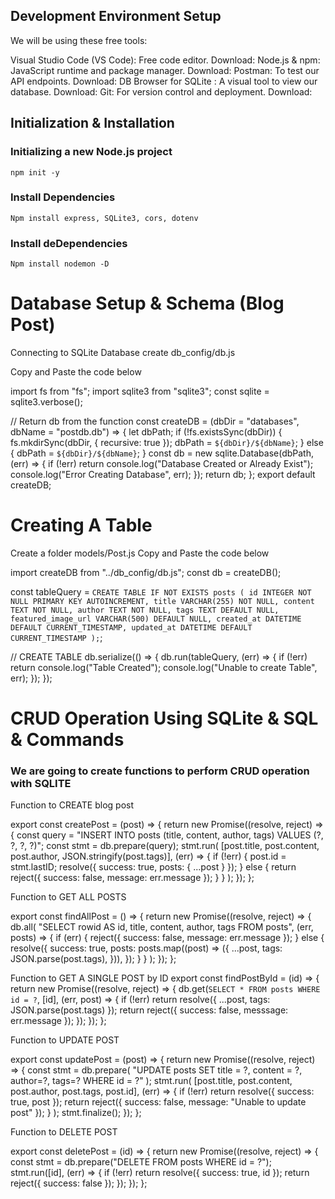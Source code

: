 ## Development Environment Setup

We will be using these free tools:

Visual Studio Code (VS Code): Free code editor.
Download:
Node.js & npm: JavaScript runtime and package manager.
Download:
Postman: To test our API endpoints.
Download:
DB Browser for SQLite : A visual tool to view our database.
Download:
Git: For version control and deployment.
Download:

## Initialization & Installation

### Initializing a new Node.js project

`npm init -y`

### Install Dependencies

`Npm install express, SQLite3, cors, dotenv`

### Install deDependencies

`Npm install nodemon -D`

# Database Setup & Schema (Blog Post)

Connecting to SQLite Database
create db_config/db.js

Copy and Paste the code below

import fs from "fs";
import sqlite3 from "sqlite3";
const sqlite = sqlite3.verbose();

// Return db from the function
const createDB = (dbDir = "databases", dbName = "postdb.db") => {
let dbPath;
if (!fs.existsSync(dbDir)) {
fs.mkdirSync(dbDir, { recursive: true });
dbPath = `${dbDir}/${dbName}`;
} else {
dbPath = `${dbDir}/${dbName}`;
}
const db = new sqlite.Database(dbPath, (err) => {
if (!err) return console.log("Database Created or Already Exist");
console.log("Error Creating Database", err);
});
return db;
};
export default createDB;

# Creating A Table

Create a folder models/Post.js
Copy and Paste the code below

import createDB from "../db_config/db.js";
const db = createDB();

const tableQuery = `CREATE TABLE IF NOT EXISTS posts (
    id INTEGER NOT NULL PRIMARY KEY AUTOINCREMENT,
    title VARCHAR(255) NOT NULL,
    content TEXT NOT NULL,
    author TEXT NOT NULL,
    tags TEXT DEFAULT NULL,
    featured_image_url VARCHAR(500) DEFAULT NULL,
    created_at DATETIME DEFAULT CURRENT_TIMESTAMP,
    updated_at DATETIME DEFAULT CURRENT_TIMESTAMP
);`;

// CREATE TABLE
db.serialize(() => {
db.run(tableQuery, (err) => {
if (!err) return console.log("Table Created");
console.log("Unable to create Table", err);
});
});

# CRUD Operation Using SQLite & SQL & Commands

### We are going to create functions to perform CRUD operation with SQLITE

Function to CREATE blog post

export const createPost = (post) => {
return new Promise((resolve, reject) => {
const query =
"INSERT INTO posts (title, content, author, tags) VALUES (?, ?, ?, ?)";
const stmt = db.prepare(query);
stmt.run(
[post.title, post.content, post.author, JSON.stringify(post.tags)],
(err) => {
if (!err) {
post.id = stmt.lastID;
resolve({ success: true, posts: { ...post } });
} else {
return reject({ success: false, message: err.message });
}
}
);
});
};

Function to GET ALL POSTS

export const findAllPost = () => {
return new Promise((resolve, reject) => {
db.all(
"SELECT rowid AS id, title, content, author, tags FROM posts",
(err, posts) => {
if (err) {
reject({ success: false, message: err.message });
} else {
resolve({
success: true,
posts: posts.map((post) => ({
...post,
tags: JSON.parse(post.tags),
})),
});
}
}
);
});
};

Function to GET A SINGLE POST by ID
export const findPostById = (id) => {
return new Promise((resolve, reject) => {
db.get(`SELECT * FROM posts WHERE id = ?`, [id], (err, post) => {
if (!err) return resolve({ ...post, tags: JSON.parse(post.tags) });
return reject({ success: false, messsage: err.message });
});
});
};

Function to UPDATE POST

export const updatePost = (post) => {
return new Promise((resolve, reject) => {
const stmt = db.prepare(
"UPDATE posts SET title = ?, content = ?, author=?, tags=? WHERE id = ?"
);
stmt.run(
[post.title, post.content, post.author, post.tags, post.id],
(err) => {
if (!err) return resolve({ success: true, post });
return reject({ success: false, message: "Unable to update post" });
}
);
stmt.finalize();
});
};

Function to DELETE POST

export const deletePost = (id) => {
return new Promise((resolve, reject) => {
const stmt = db.prepare("DELETE FROM posts WHERE id = ?");
stmt.run([id], (err) => {
if (!err) return resolve({ success: true, id });
return reject({ success: false });
});
});
};
